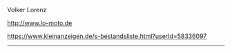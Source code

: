 Volker Lorenz

http://www.lo-moto.de

https://www.kleinanzeigen.de/s-bestandsliste.html?userId=58336097

--- 


